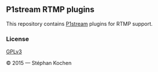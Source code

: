 ## P1stream RTMP plugins

This repository contains [P1stream] plugins for RTMP support.

 [P1stream]: https://github.com/p1stream/p1stream

### License

[GPLv3](LICENSE)

© 2015  — Stéphan Kochen
